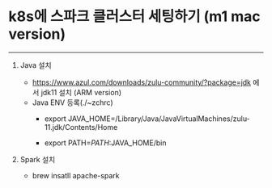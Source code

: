# k8s에 스파크 클러스터 세팅하기 (m1 mac version)
---------------------------

1. Java 설치

    - https://www.azul.com/downloads/zulu-community/?package=jdk
    에서 jdk11 설치 (ARM version)
    - Java ENV 등록(./~zchrc)
        - export JAVA_HOME=/Library/Java/JavaVirtualMachines/zulu-11.jdk/Contents/Home
        
        - export PATH=$PATH:$JAVA_HOME/bin
    
2. Spark 설치
    - brew insatll apache-spark